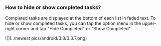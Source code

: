 ### How to hide or show completed tasks?

Completed tasks are displayed at the bottom of each list in faded text. To hide or show completed tasks, you can tap the option menu in the upper-right corner and tap "Hide Completed" or "Show Completed".

![](../newest pics/android/3.3/3.3.7.png)